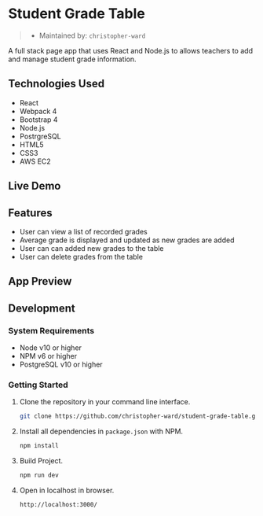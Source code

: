 # Student Grade Table
> - Maintained by: `christopher-ward`

A full stack page app that uses React and Node.js to allows teachers to add and manage student grade information.
## Technologies Used
- React
- Webpack 4
- Bootstrap 4
- Node.js
- PostrgreSQL
- HTML5
- CSS3
- AWS EC2

## Live Demo

## Features
- User can view a list of recorded grades
- Average grade is displayed and updated as new grades are added
- User can can added new grades to the table
- User can delete grades from the table
## App Preview

## Development

### System Requirements
- Node v10 or higher
- NPM v6 or higher
- PostgreSQL v10 or higher

### Getting Started
1. Clone the repository in your command line interface.
    ```bash
    git clone https://github.com/christopher-ward/student-grade-table.git
    ```
1. Install all dependencies in `package.json` with NPM.
    ```bash
    npm install
    ```
1. Build Project.
    ```bash
    npm run dev
    ```
1. Open in localhost in browser.
    ```
    http://localhost:3000/
    ```
    
